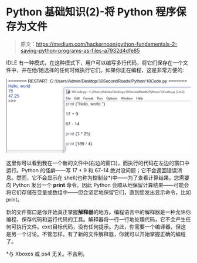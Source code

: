 # Python 基础知识(2)-将 Python 程序保存为文件

> 原文：<https://medium.com/hackernoon/python-fundamentals-2-saving-python-programs-as-files-a7932d4dfe85>

IDLE 有一种模式，在这种模式下，用户可以编写多行代码，将它们保存在一个文件中，并在他/她选择的任何时候执行它们。如果你正在编程，这是非常方便的:

![](img/ccd52bc748af7fc95e4a07115a9564e8.png)

这里你可以看到我在一个新的文件中(右边的窗口)，而执行的代码在左边的窗口中运行。Python 的怪癖——写 17 + 9 和 67–14 绝对没问题；它不会返回错误消息。然而，它不会显示在 shell(也称为控制台*)中——为了查看计算结果，您需要向 Python 发出一个 **print** 命令。因此 Python 会顺从地保留计算结果——可能会将它们存储在变量或数组中——但会坚定地保留它们，直到您发出显示命令，比如 print。

新的文件窗口是你开始真正掌握**解释器**的地方。编程语言中的解释器是一种允许你编程、保存代码和运行代码的工具。解释器将一行一行地处理代码，它不会产生任何可执行文件。exe)目标代码，没有任何提示。为此，你需要一个编译器，但这是另一个讨论。不管怎样，有了新的文件解释器，你就可以开始掌握正确的编程了。

*与 Xboxes 或 ps4 无关。不吉利。
